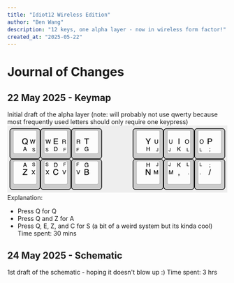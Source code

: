 ```yaml
---
title: "Idiot12 Wireless Edition"
author: "Ben Wang"
description: "12 keys, one alpha layer - now in wireless form factor!"
created_at: "2025-05-22"
---
```


# Journal of Changes
## 22 May 2025 - Keymap
Initial draft of the alpha layer (note: will probably not use qwerty because most frequently used letters should only require one keypress)
![image](img/keymap1.png)
Explanation:
- Press Q for Q
- Press Q and Z for A
- Press Q, E, Z, and C for S
(a bit of a weird system but its kinda cool)
Time spent: 30 mins

## 24 May 2025 - Schematic
1st draft of the schematic - hoping it doesn't blow up :)
Time spent: 3 hrs